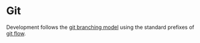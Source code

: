 # Git

Development follows the [git branching model](http://nvie.com/posts/a-successful-git-branching-model/) using the standard prefixes of [git flow](https://github.com/nvie/gitflow).
